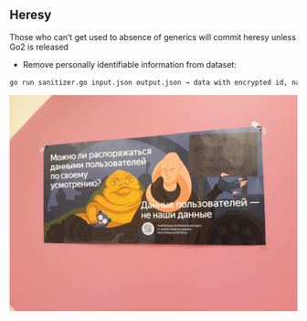## Heresy

Those who can’t get used to absence of generics will commit heresy unless Go2 is released

* Remove personally identifiable information from dataset:

```sh
go run sanitizer.go input.json output.json → data with encrypted id, names, phones
```
![](https://github.com/alissiawells/Heresy/blob/master/anonymization.jpeg)
